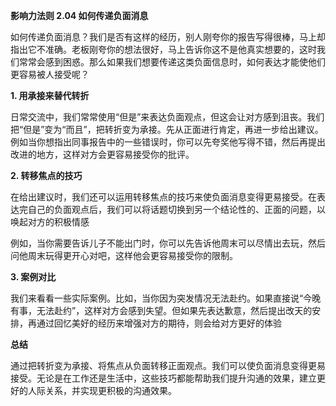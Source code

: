 **影响力法则 2.04 如何传递负面消息** 

如何传递负面消息？我们是否有这样的经历，别人刚夸你的报告写得很棒，马上却指出它不准确。老板刚夸你的想法很好，马上告诉你这不是他真实想要的，这时我们常常会感到困惑。那么如果我们想要传递这类负面信息时，如何表达才能使他们更容易被人接受呢？

**1. 用承接来替代转折**

日常交流中，我们常常使用“但是”来表达负面观点，但这会让对方感到沮丧。我们把“但是”变为“而且”，把转折变为承接。先从正面进行肯定，再进一步给出建议。例如当你想指出同事报告中的一些错误时，你可以先夸奖他写得不错，然后再提出改进的地方，这样对方会更容易接受你的批评。

**2. 转移焦点的技巧** 

在给出建议时，我们还可以运用转移焦点的技巧来使负面消息变得更易接受。在表达完自己的负面观点后，我们可以将话题切换到另一个结论性的、正面的问题，以唤起对方的积极情感

例如，当你需要告诉儿子不能出门时，你可以先告诉他周末可以尽情出去玩，然后问他周末玩得更开心对吧，这样他会更容易接受你的限制。

**3. 案例对比** 

我们来看看一些实际案例。比如，当你因为突发情况无法赴约。如果直接说“今晚有事，无法赴约”，这样对方会感到失望。但如果先表达歉意，然后提出改天的安排，再通过回忆美好的经历来增强对方的期待，则会给对方更好的体验

**总结**

通过把转折变为承接、将焦点从负面转移正面观点。我们可以使负面消息变得更易接受。无论是在工作还是生活中，这些技巧都能帮助我们提升沟通的效果，建立更好的人际关系，并实现更积极的沟通效果。